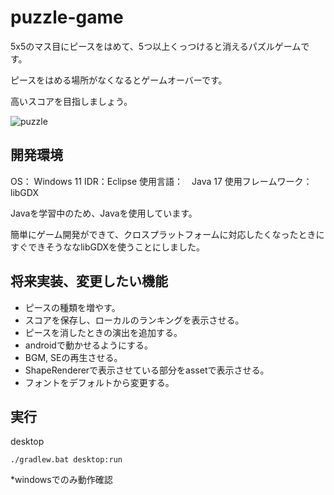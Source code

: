 # puzzle-game

5x5のマス目にピースをはめて、5つ以上くっつけると消えるパズルゲームです。

ピースをはめる場所がなくなるとゲームオーバーです。

高いスコアを目指しましょう。

![puzzle](https://github.com/tk0821/puzzle-game/assets/141387547/bfb1748c-0c01-4892-baff-9546e867f4ba)

## 開発環境

OS： Windows 11
IDR：Eclipse
使用言語：　Java 17
使用フレームワーク： libGDX

Javaを学習中のため、Javaを使用しています。

簡単にゲーム開発ができて、クロスプラットフォームに対応したくなったときにすぐできそうななlibGDXを使うことにしました。

## 将来実装、変更したい機能

+ ピースの種類を増やす。
+ スコアを保存し、ローカルのランキングを表示させる。
+ ピースを消したときの演出を追加する。
+ androidで動かせるようにする。
+ BGM, SEの再生させる。
+ ShapeRendererで表示させている部分をassetで表示させる。
+ フォントをデフォルトから変更する。

## 実行

desktop
```
./gradlew.bat desktop:run
```
*windowsでのみ動作確認
